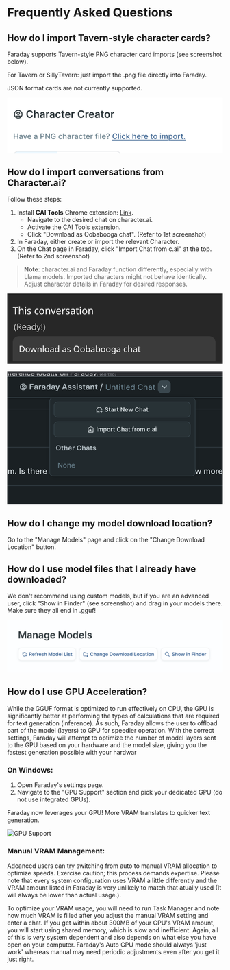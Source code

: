 # Frequently Asked Questions

## How do I import Tavern-style character cards?

Faraday supports Tavern-style PNG character card imports (see screenshot below).

For Tavern or SillyTavern: just import the .png file directly into Faraday.

JSON format cards are not currently supported.

![Imports](/images/character_imports.png)

## How do I import conversations from Character.ai?

Follow these steps:

1. Install **CAI Tools** Chrome extension: [Link](https://chrome.google.com/webstore/detail/cai-tools/nbhhncgkhacdaaccjbbadkpdiljedlje).
   - Navigate to the desired chat on character.ai.
   - Activate the CAI Tools extension.
   - Click "Download as Oobabooga chat". (Refer to 1st screenshot)
2. In Faraday, either create or import the relevant Character.
3. On the Chat page in Faraday, click "Import Chat from c.ai" at the top. (Refer to 2nd screenshot)

> **Note**: character.ai and Faraday function differently, especially with Llama models. Imported characters might not behave identically. Adjust character details in Faraday for desired responses.

![Oobabooga](/images/download_as_oobabooga.png)

![C.AI](/images/import_cai_chat.png)

## How do I change my model download location?

Go to the "Manage Models" page and click on the "Change Download Location" button.

## How do I use model files that I already have downloaded?

We don't recommend using custom models, but if you are an advanced user, click "Show in Finder" (see screenshot) and drag in your models there. Make sure they all end in .gguf!

![Manage Models](/images/manage_models.png)

## How do I use GPU Acceleration?

While the GGUF format is optimized to run effectively on CPU, the GPU is significantly better at performing the types of calculations that are required for text generation (inference). As such, Faraday allows the user to offload part of the model (layers) to GPU for speedier operation. With the correct settings, Faraday will attempt to optimize the number of model layers sent to the GPU based on your hardware and the model size, giving you the fastest generation possible with your hardwar

### On Windows:

1. Open Faraday's settings page.
2. Navigate to the "GPU Support" section and pick your dedicated GPU (do not use integrated GPUs).

Faraday now leverages your GPU! More VRAM translates to quicker text generation.

![GPU Support](/images/gpu_support.png)

### Manual VRAM Management:

Adcanced users can try switching from auto to manual VRAM allocation to optimize speeds. Exercise caution; this process demands expertise. Please note that every system configuration uses VRAM a little differently and the VRAM amount listed in Faraday is very unlikely to match that atually used (It will always be lower than actual usage.).

To optimize your VRAM usage, you will need to run Task Manager and note how much VRAM is filled after you adjust the manual VRAM setting and enter a chat. If you get within about 300MB of your GPU's VRAM amount, you will start using shared memory, which is slow and inefficient. Again, all of this is *very* system dependent and also depends on what else you have open on your computer. Faraday's Auto GPU mode should always 'just work' whereas manual may need periodic adjustments even after you get it just right.
